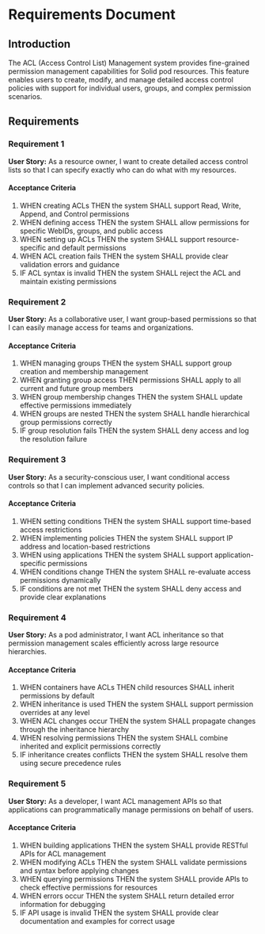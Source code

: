 # Requirements Document

## Introduction

The ACL (Access Control List) Management system provides fine-grained permission management capabilities for Solid pod resources. This feature enables users to create, modify, and manage detailed access control policies with support for individual users, groups, and complex permission scenarios.

## Requirements

### Requirement 1

**User Story:** As a resource owner, I want to create detailed access control lists so that I can specify exactly who can do what with my resources.

#### Acceptance Criteria

1. WHEN creating ACLs THEN the system SHALL support Read, Write, Append, and Control permissions
2. WHEN defining access THEN the system SHALL allow permissions for specific WebIDs, groups, and public access
3. WHEN setting up ACLs THEN the system SHALL support resource-specific and default permissions
4. WHEN ACL creation fails THEN the system SHALL provide clear validation errors and guidance
5. IF ACL syntax is invalid THEN the system SHALL reject the ACL and maintain existing permissions

### Requirement 2

**User Story:** As a collaborative user, I want group-based permissions so that I can easily manage access for teams and organizations.

#### Acceptance Criteria

1. WHEN managing groups THEN the system SHALL support group creation and membership management
2. WHEN granting group access THEN permissions SHALL apply to all current and future group members
3. WHEN group membership changes THEN the system SHALL update effective permissions immediately
4. WHEN groups are nested THEN the system SHALL handle hierarchical group permissions correctly
5. IF group resolution fails THEN the system SHALL deny access and log the resolution failure

### Requirement 3

**User Story:** As a security-conscious user, I want conditional access controls so that I can implement advanced security policies.

#### Acceptance Criteria

1. WHEN setting conditions THEN the system SHALL support time-based access restrictions
2. WHEN implementing policies THEN the system SHALL support IP address and location-based restrictions
3. WHEN using applications THEN the system SHALL support application-specific permissions
4. WHEN conditions change THEN the system SHALL re-evaluate access permissions dynamically
5. IF conditions are not met THEN the system SHALL deny access and provide clear explanations

### Requirement 4

**User Story:** As a pod administrator, I want ACL inheritance so that permission management scales efficiently across large resource hierarchies.

#### Acceptance Criteria

1. WHEN containers have ACLs THEN child resources SHALL inherit permissions by default
2. WHEN inheritance is used THEN the system SHALL support permission overrides at any level
3. WHEN ACL changes occur THEN the system SHALL propagate changes through the inheritance hierarchy
4. WHEN resolving permissions THEN the system SHALL combine inherited and explicit permissions correctly
5. IF inheritance creates conflicts THEN the system SHALL resolve them using secure precedence rules

### Requirement 5

**User Story:** As a developer, I want ACL management APIs so that applications can programmatically manage permissions on behalf of users.

#### Acceptance Criteria

1. WHEN building applications THEN the system SHALL provide RESTful APIs for ACL management
2. WHEN modifying ACLs THEN the system SHALL validate permissions and syntax before applying changes
3. WHEN querying permissions THEN the system SHALL provide APIs to check effective permissions for resources
4. WHEN errors occur THEN the system SHALL return detailed error information for debugging
5. IF API usage is invalid THEN the system SHALL provide clear documentation and examples for correct usage